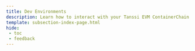 ```yaml
---
title: Dev Environments
description: Learn how to interact with your Tanssi EVM ContainerChain through the Ethereum API with different Ethereum tools like Remix, Hardhat, Foundry and more.
template: subsection-index-page.html
hide: 
 - toc
 - feedback
---
```

